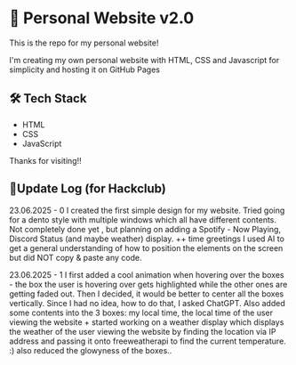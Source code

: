 # 👋 Personal Website v2.0

This is the repo for my personal website!

I'm creating my own personal website with HTML, CSS and Javascript for simplicity and hosting it on GitHub Pages

## 🛠️ Tech Stack

- HTML
- CSS
- JavaScript


Thanks for visiting!!


## 📝Update Log (for Hackclub)


23.06.2025 - 0
I created the first simple design for my website. Tried going for a dento style with multiple windows which all have different contents. Not completely done yet , but planning on adding a Spotify - Now Playing, Discord Status (and maybe weather) display.
++ time greetings
I used AI to get a general understanding of how to position the elements on the screen but did NOT copy & paste any code.

23.06.2025 - 1
I first added a cool animation when hovering over the boxes - the box the user is hovering over gets highlighted while the other ones are getting faded out.
Then I decided, it would be better to center all the boxes vertically. Since I had no idea, how to do that, I asked ChatGPT.
Also added some contents into the 3 boxes: my local time, the local time of the user viewing the website + started working on a weather display which displays the weather of the user viewing the website by finding the location via IP address and passing it onto freeweatherapi to find the current temperature. :)
also reduced the glowyness of the boxes..